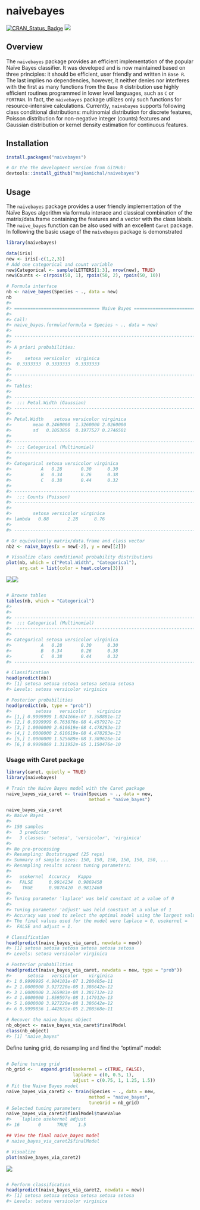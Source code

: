 
<!-- README.md is generated from README.Rmd. Please edit that file -->

# naivebayes

[![CRAN\_Status\_Badge](http://www.r-pkg.org/badges/version/naivebayes)](https://cran.r-project.org/package=naivebayes)
[![](http://cranlogs.r-pkg.org/badges/naivebayes)](http://cran.rstudio.com/web/packages/naivebayes/index.html)

## Overview

The `naivebayes` package provides an efficient implementation of the
popular Naïve Bayes classifier. It was developed and is now maintained
based on three principles: it should be efficient, user friendly and
written in `Base R`. The last implies no dependencies, however, it
neither denies nor interferes with the first as many functions from the
`Base R` distribution use highly efficient routines programmed in lower
level languages, such as `C` or `FORTRAN`. In fact, the `naivebayes`
package utilizes only such functions for resource-intensive
calculations. Currently, `naivebayes` supports following class
conditional distributions: multinomial distribution for discrete
features, Poisson distribution for non-negative integer (counts)
features and Gaussian distribution or kernel density estimation for
continuous features.

## Installation

``` r
install.packages("naivebayes")

# Or the the development version from GitHub:
devtools::install_github("majkamichal/naivebayes")
```

## Usage

The `naivebayes` package provides a user friendly implementation of the
Naïve Bayes algorithm via formula interace and classical combination of
the matrix/data.frame containing the features and a vector with the
class labels. The `naive_bayes` function can be also used with an
excellent `Caret` package. In following the basic usage of the
`naivebayes` package is demonstrated

``` r
library(naivebayes)

data(iris)
new <- iris[-c(1,2,3)]
# Add one categorical and count variable
new$Categorical <- sample(LETTERS[1:3], nrow(new), TRUE) 
new$Counts <- c(rpois(50, 1), rpois(50, 2), rpois(50, 10)) 

# Formula interface
nb <- naive_bayes(Species ~ ., data = new)
nb
#> 
#> ================================ Naive Bayes ================================= 
#>  
#> Call: 
#> naive_bayes.formula(formula = Species ~ ., data = new)
#> 
#> ------------------------------------------------------------------------------ 
#> 
#> A priori probabilities: 
#> 
#>     setosa versicolor  virginica 
#>  0.3333333  0.3333333  0.3333333 
#> 
#> ------------------------------------------------------------------------------
#> 
#> Tables:
#> 
#> ------------------------------------------------------------------------------
#>  ::: Petal.Width (Gaussian)
#> ------------------------------------------------------------------------------
#>            
#> Petal.Width    setosa versicolor virginica
#>        mean 0.2460000  1.3260000 2.0260000
#>        sd   0.1053856  0.1977527 0.2746501
#> 
#> ------------------------------------------------------------------------------
#>  ::: Categorical (Multinomial)
#> ------------------------------------------------------------------------------
#>            
#> Categorical setosa versicolor virginica
#>           A   0.28       0.30      0.30
#>           B   0.34       0.26      0.38
#>           C   0.38       0.44      0.32
#> 
#> ------------------------------------------------------------------------------
#>  ::: Counts (Poisson)
#> ------------------------------------------------------------------------------
#> 
#>        setosa versicolor virginica
#> lambda   0.88       2.28      8.76
#> 
#> ------------------------------------------------------------------------------

# Or equivalently matrix/data.frame and class vector
nb2 <- naive_bayes(x = new[-2], y = new[[2]])

# Visualize class conditional probability distributions
plot(nb, which = c("Petal.Width", "Categorical"),
     arg.cat = list(color = heat.colors(3)))
```

![](README-example-1.png)<!-- -->![](README-example-2.png)<!-- -->

``` r

# Browse tables
tables(nb, which = "Categorical")
#> 
#> 
#> ------------------------------------------------------------------------------
#>  ::: Categorical (Multinomial)
#> ------------------------------------------------------------------------------
#>            
#> Categorical setosa versicolor virginica
#>           A   0.28       0.30      0.30
#>           B   0.34       0.26      0.38
#>           C   0.38       0.44      0.32
#> ------------------------------------------------------------------------------

# Classification
head(predict(nb))
#> [1] setosa setosa setosa setosa setosa setosa
#> Levels: setosa versicolor virginica

# Posterior probabilities
head(predict(nb, type = "prob"))
#>         setosa   versicolor    virginica
#> [1,] 0.9999999 1.024166e-07 3.358881e-12
#> [2,] 0.9999999 6.763876e-08 4.457927e-12
#> [3,] 1.0000000 2.610619e-08 4.478283e-13
#> [4,] 1.0000000 2.610619e-08 4.478283e-13
#> [5,] 1.0000000 1.525689e-08 3.389626e-14
#> [6,] 0.9999869 1.311952e-05 1.150476e-10
```

### Usage with Caret package

``` r
library(caret, quietly = TRUE)
library(naivebayes)

# Train the Naive Bayes model with the Caret package
naive_bayes_via_caret <- train(Species ~ ., data = new, 
                               method = "naive_bayes")

naive_bayes_via_caret
#> Naive Bayes 
#> 
#> 150 samples
#>   3 predictor
#>   3 classes: 'setosa', 'versicolor', 'virginica' 
#> 
#> No pre-processing
#> Resampling: Bootstrapped (25 reps) 
#> Summary of sample sizes: 150, 150, 150, 150, 150, 150, ... 
#> Resampling results across tuning parameters:
#> 
#>   usekernel  Accuracy   Kappa    
#>   FALSE      0.9914234  0.9869458
#>    TRUE      0.9876420  0.9812460
#> 
#> Tuning parameter 'laplace' was held constant at a value of 0
#> 
#> Tuning parameter 'adjust' was held constant at a value of 1
#> Accuracy was used to select the optimal model using the largest value.
#> The final values used for the model were laplace = 0, usekernel =
#>  FALSE and adjust = 1.

# Classification
head(predict(naive_bayes_via_caret, newdata = new))
#> [1] setosa setosa setosa setosa setosa setosa
#> Levels: setosa versicolor virginica

# Posterior probabilities
head(predict(naive_bayes_via_caret, newdata = new, type = "prob"))
#>      setosa   versicolor    virginica
#> 1 0.9999995 4.904101e-07 1.200405e-11
#> 2 1.0000000 3.927220e-08 1.386642e-12
#> 3 1.0000000 3.265983e-08 1.381712e-13
#> 4 1.0000000 1.859597e-08 1.147912e-13
#> 5 1.0000000 3.927220e-08 1.386642e-12
#> 6 0.9999856 1.442632e-05 2.208568e-11

# Recover the naive_bayes object
nb_object <- naive_bayes_via_caret$finalModel
class(nb_object)
#> [1] "naive_bayes"
```

Define tuning grid, do resampling and find the “optimal” model:

``` r

# Define tuning grid 
nb_grid <-   expand.grid(usekernel = c(TRUE, FALSE),
                         laplace = c(0, 0.5, 1), 
                         adjust = c(0.75, 1, 1.25, 1.5))
# Fit the Naive Bayes model 
naive_bayes_via_caret2 <- train(Species ~ ., data = new, 
                               method = "naive_bayes",
                               tuneGrid = nb_grid)
# Selected tuning parameters
naive_bayes_via_caret2$finalModel$tuneValue
#>    laplace usekernel adjust
#> 16       0      TRUE    1.5

## View the final naive_bayes model
# naive_bayes_via_caret2$finalModel

# Visualize
plot(naive_bayes_via_caret2)
```

![](README-example_caret2-1.png)<!-- -->

``` r

# Perform classification 
head(predict(naive_bayes_via_caret2, newdata = new))
#> [1] setosa setosa setosa setosa setosa setosa
#> Levels: setosa versicolor virginica
```
